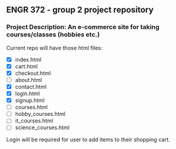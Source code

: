 ## ENGR 372 -  group 2 project repository 
### Project Description: An e-commerce site for taking courses/classes (hobbies etc.) 

Current repo will have those html files:

 - [x] index.html 
 - [x] cart.html 
 - [x] checkout.html 
 - [ ] about.html 
 - [x] contact.html
 - [x] login.html
 - [x] signup.html
 - [ ] courses.html
 - [ ] hobby_courses.html
 - [ ] it_courses.html
 - [ ] science_courses.html

Login will be required for user to add items to their shopping cart. 
